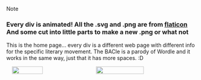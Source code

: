 > [!NOTE]  
> ### Every div is animated! All the .svg and .png are from [flaticon](https://www.flaticon.com/) And some cut into little parts to make a new .png or what not

This is the home page... every div is a different web page with different info for the specific literary movement. 
The BACle is a parody of Wordle and it works in the same way, just that it has more spaces. :D

<div style="display: flex; justify-content: center; gap: 20px;">
  <img src="https://github.com/user-attachments/assets/dcad777b-280e-4d25-b816-29c547a989c9" style="width: 40%;">
  <img src="https://github.com/user-attachments/assets/157c65c9-4a89-4623-ab37-9bdb92931d10" style="width: 50%;">
</div>  


